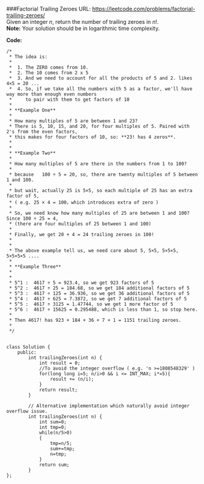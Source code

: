 ###Factorial Trailing Zeroes
URL: https://leetcode.com/problems/factorial-trailing-zeroes/</br>
Given an integer _n_, return the number of trailing zeroes in _n_!.</br>
__Note:__ Your solution should be in logarithmic time complexity.

__Code:__

	/*
	 * The idea is: 
	 * 
	 *  1. The ZERO comes from 10.  
	 *  2. The 10 comes from 2 x 5 
	 *  3. And we need to account for all the products of 5 and 2. likes 4×5 = 20 ...
	 *  4. So, if we take all the numbers with 5 as a factor, we'll have way more than enough even numbers 
	 *     to pair with them to get factors of 10
	 * 
	 * **Example One**
	 * 
	 * How many multiples of 5 are between 1 and 23? 
	 * There is 5, 10, 15, and 20, for four multiples of 5. Paired with 2's from the even factors, 
	 * this makes for four factors of 10, so: **23! has 4 zeros**.
	 * 
	 * 
	 * **Example Two**
	 * 
	 * How many multiples of 5 are there in the numbers from 1 to 100? 
	 * 
	 * because   100 ÷ 5 = 20, so, there are twenty multiples of 5 between 1 and 100.
	 * 
	 * but wait, actually 25 is 5×5, so each multiple of 25 has an extra factor of 5, 
	 * ( e.g. 25 × 4 = 100，which introduces extra of zero )
	 * 
	 * So, we need know how many multiples of 25 are between 1 and 100? Since 100 ÷ 25 = 4, 
	 * (there are four multiples of 25 between 1 and 100)
	 * 
	 * Finally, we get 20 + 4 = 24 trailing zeroes in 100!
	 * 
	 * 
	 * The above example tell us, we need care about 5, 5×5, 5×5×5, 5×5×5×5 ....
	 * 
	 * **Example Three**
	 * 
	 * 
	 * 5^1 :  4617 ÷ 5 = 923.4, so we get 923 factors of 5
	 * 5^2 :  4617 ÷ 25 = 184.68, so we get 184 additional factors of 5
	 * 5^3 :  4617 ÷ 125 = 36.936, so we get 36 additional factors of 5
	 * 5^4 :  4617 ÷ 625 = 7.3872, so we get 7 additional factors of 5
	 * 5^5 :  4617 ÷ 3125 = 1.47744, so we get 1 more factor of 5
	 * 5^6 :  4617 ÷ 15625 = 0.295488, which is less than 1, so stop here.
	 * 
	 * Then 4617! has 923 + 184 + 36 + 7 + 1 = 1151 trailing zeroes.
	 * 
	 */


	class Solution {
	    public:
	        int trailingZeroes(int n) {
	            int result = 0;
	            //To avoid the integer overflow ( e.g. 'n >=1808548329' )
	            for(long long i=5; n/i>0 && i <= INT_MAX; i*=5){
	                result += (n/i);
	            }
	            return result;
	        }

	        // Alternative implementation which naturally avoid integer overflow issue.
	        int trailingZeroes(int n) {
	            int sum=0;
	            int tmp=0;
	            while(n/5>0)
	            {
	                tmp=n/5;
	                sum+=tmp;
	                n=tmp;
	            }
	            return sum;
	        }
	};